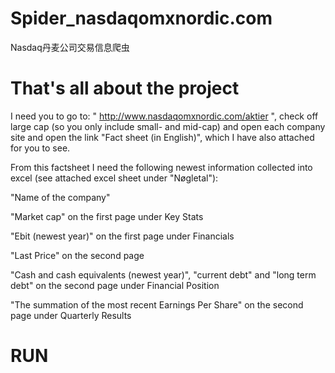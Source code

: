 # Spider_nasdaqomxnordic.com
Nasdaq丹麦公司交易信息爬虫

# That's all about the project

I need you to go to: " http://www.nasdaqomxnordic.com/aktier ", check off large cap (so you only include small- and mid-cap) and open each company site and open the link "Fact sheet (in English)", which I have also attached for you to see.

From this factsheet I need the following newest information collected into excel (see attached excel sheet under "Nøgletal"):

"Name of the company"

"Market cap" on the first page under Key Stats

"Ebit (newest year)" on the first page under Financials

"Last Price" on the second page

"Cash and cash equivalents (newest year)", "current debt" and "long term debt" on the second page under Financial Position

"The summation of the most recent Earnings Per Share" on the second page under Quarterly Results

# RUN

